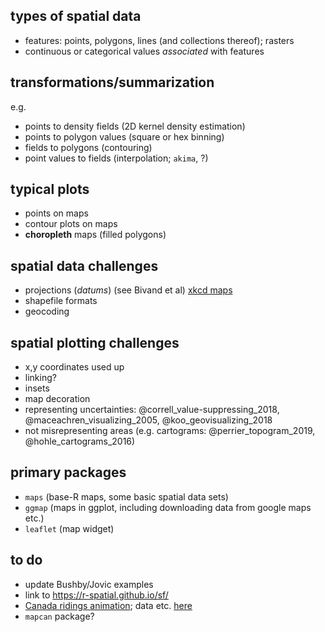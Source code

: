 

## types of spatial data

* features: points, polygons, lines (and collections thereof); rasters
* continuous or categorical values *associated* with features

## transformations/summarization

e.g. 

* points to density fields (2D kernel density estimation)
* points to polygon values (square or hex binning)
* fields to polygons (contouring)
* point values to fields (interpolation; `akima`, ?)

## typical plots

* points on maps
* contour plots on maps
* **choropleth** maps (filled polygons)

## spatial data challenges

* projections (*datums*) (see Bivand et al) [xkcd maps]()
* shapefile formats
* geocoding

## spatial plotting challenges

* x,y coordinates used up
* linking?
* insets
* map decoration
* representing uncertainties: @correll_value-suppressing_2018, @maceachren_visualizing_2005, @koo_geovisualizing_2018
* not misrepresenting areas (e.g. cartograms: @perrier_topogram_2019, @hohle_cartograms_2016)

## primary packages

* `maps` (base-R maps, some basic spatial data sets)
* `ggmap` (maps in ggplot, including downloading data from google maps etc.)
* `leaflet` (map widget)


## to do

- update Bushby/Jovic examples
- link to https://r-spatial.github.io/sf/
- [Canada ridings animation](https://fishandwhistle.net/post/2019/canada-ridings-hex/); data etc. [here](https://github.com/paleolimbot/blogdown-site/tree/master/content/post/2019-10-21-ridings)
- `mapcan` package?
